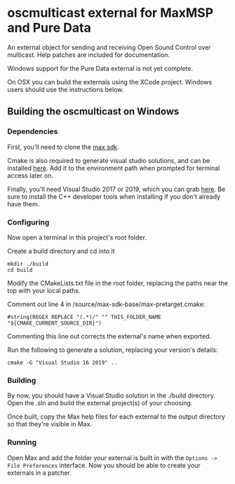 # oscmulticast external for MaxMSP and Pure Data

An external object for sending and receiving Open Sound Control over multicast. Help patches are included for documentation.

Windows support for the Pure Data external is not yet complete.

On OSX you can build the externals using the XCode project. Windows users should use the instructions below.

## Building the oscmulticast on Windows

### Dependencies

First, you'll need to clone the [max sdk][max-sdk].

[max-sdk]: https://github.com/Cycling74/max-sdk

Cmake is also required to generate visual studio solutions, and can be installed [here][cmake]. Add it to the environment path when prompted for terminal access later on.

[cmake]: https://cmake.org/download/

Finally, you'll need Visual Studio 2017 or 2019, which you can grab [here][visual_studio]. Be sure to install the C++ developer tools when installing if you don't already have them.

[visual_studio]: https://visualstudio.microsoft.com/vs/

### Configuring

Now open a terminal in this project's root folder.

Create a build directory and cd into it

    mkdir ./build
    cd build

Modify the CMakeLists.txt file in the root folder, replacing the paths near the top with your local paths.

Comment out line 4 in <your-max-sdk-root>/source/max-sdk-base/max-pretarget.cmake:

    #string(REGEX REPLACE "(.*)/" "" THIS_FOLDER_NAME "${CMAKE_CURRENT_SOURCE_DIR}")

Commenting this line out corrects the external's name when exported.

Run the following to generate a solution, replacing your version's details:

    cmake -G "Visual Studio 16 2019" ..

### Building

By now, you should have a Visual Studio solution in the ./build directory. Open the .sln and build the external project(s) of your choosing.

Once built, copy the Max help files for each external to the output directory so that they're visible in Max. 

### Running

Open Max and add the folder your external is built in with the `Options -> File Preferences` interface. Now you should be able to create your externals in a patcher.
